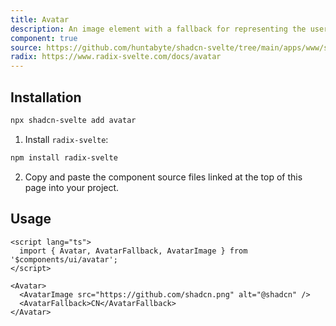 ```yaml
---
title: Avatar
description: An image element with a fallback for representing the user.
component: true
source: https://github.com/huntabyte/shadcn-svelte/tree/main/apps/www/src/lib/components/ui/avatar
radix: https://www.radix-svelte.com/docs/avatar
---
```


<script>
  import { AvatarDemo, ComponentExample, ManualInstall } from '$lib/components/docs';
</script>

<ComponentExample src="src/lib/components/docs/examples/avatar/AvatarDemo.svelte">

<div slot="example">
<AvatarDemo />
</div>

</ComponentExample>

## Installation

```bash
npx shadcn-svelte add avatar
```

<ManualInstall>

1. Install `radix-svelte`:

```bash
npm install radix-svelte
```

2. Copy and paste the component source files linked at the top of this page into your project.

</ManualInstall>

## Usage

```svelte
<script lang="ts">
  import { Avatar, AvatarFallback, AvatarImage } from '$components/ui/avatar';
</script>
```

```svelte
<Avatar>
  <AvatarImage src="https://github.com/shadcn.png" alt="@shadcn" />
  <AvatarFallback>CN</AvatarFallback>
</Avatar>
```

